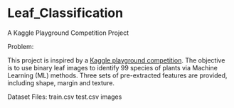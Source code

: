 # Leaf_Classification
A Kaggle Playground  Competition Project

Problem:

This project is inspired by a [Kaggle playground competition](https://www.kaggle.com/c/leaf-classification). The objective is to use binary leaf images to identify 99 species of plants via Machine Learning (ML) methods. Three sets of pre-extracted features are provided, including shape, margin and texture.

Dataset Files: 
train.csv
test.csv
images


